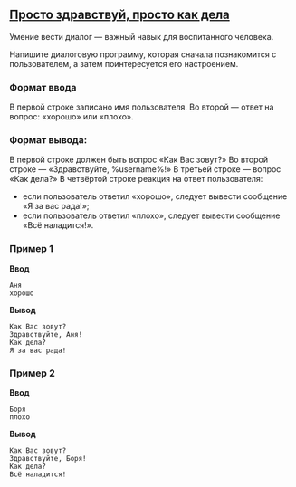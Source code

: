 ## [Просто здравствуй, просто как дела](../../../solutions/2.2/22_a.py)

Умение вести диалог — важный навык для воспитанного человека.

Напишите диалоговую программу, которая сначала познакомится с пользователем, а затем поинтересуется его настроением.

### Формат ввода

В первой строке записано имя пользователя.
Во второй — ответ на вопрос: «хорошо» или «плохо».

### Формат вывода:

В первой строке должен быть вопрос «Как Вас зовут?»
Во второй строке — «Здравствуйте, %username%!»
В третьей строке — вопрос «Как дела?»
В четвёртой строке реакция на ответ пользователя:

- если пользователь ответил «хорошо», следует вывести сообщение «Я за вас рада!»;
- если пользователь ответил «плохо», следует вывести сообщение «Всё наладится!».

### Пример 1

**Ввод**
```plaintext
Аня
хорошо
```

**Вывод**
```plaintext
Как Вас зовут?
Здравствуйте, Аня!
Как дела?
Я за вас рада!
```

### Пример 2

**Ввод**
```plaintext
Боря
плохо
```

**Вывод**
```plaintext
Как Вас зовут?
Здравствуйте, Боря!
Как дела?
Всё наладится!
```